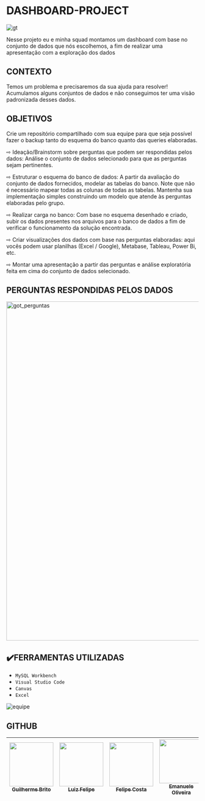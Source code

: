 # DASHBOARD-PROJECT
![gt](https://user-images.githubusercontent.com/112408111/214611279-11d45bf1-8b12-4502-bbb2-4e22d6fd2461.png)

Nesse projeto eu e minha squad montamos
um dashboard com base no conjunto de dados
que nós escolhemos, a fim de realizar uma
apresentação com a exploração dos dados

## CONTEXTO
Temos um problema e precisaremos da sua ajuda para resolver!
Acumulamos alguns conjuntos de dados e não conseguimos ter
uma visão padronizada desses dados.

## OBJETIVOS
Crie um repositório compartilhado com sua equipe
para que seja possível fazer o backup tanto do
esquema do banco quanto das queries elaboradas.

⇨ Ideação/Brainstorm sobre perguntas que
podem ser respondidas pelos dados: Análise
o conjunto de dados selecionado para que as
perguntas sejam pertinentes.

⇨ Estruturar o esquema do banco de dados: A
partir da avaliação do conjunto de dados
fornecidos, modelar as tabelas do banco. Note que
não é necessário mapear todas as colunas de todas
as tabelas. Mantenha sua implementação simples
construindo um modelo que atende às perguntas
elaboradas pelo grupo.

⇨ Realizar carga no banco: Com base no
esquema desenhado e criado, subir os dados
presentes nos arquivos para o banco de dados a fim
de verificar o funcionamento da solução
encontrada.

⇨ Criar visualizações dos dados com base nas
perguntas elaboradas: aqui vocês podem usar
planilhas (Excel / Google), Metabase, Tableau,
Power Bi, etc.

⇨ Montar uma apresentação a partir das perguntas e
análise exploratória feita em cima do conjunto de
dados selecionado.

## PERGUNTAS RESPONDIDAS PELOS DADOS

<img width="886" alt="got_perguntas" src="https://user-images.githubusercontent.com/112408111/214691880-73d241c4-5f17-4f8e-9a43-39147496337c.png">

## ✔️FERRAMENTAS UTILIZADAS

- ``MySQL Workbench``
- ``Visual Studio Code``
- ``Canvas``
- ``Excel``

![equipe](https://user-images.githubusercontent.com/112408111/214827163-44f2ba10-d76a-4d54-9373-8d67004a55bd.png)

## GITHUB

| [<img src="https://avatars.githubusercontent.com/u/113526718?v=4" width=115><br><sub>Guilherme Brito</sub>](https://github.com/GuilhermeBrito89) |  [<img src="https://avatars.githubusercontent.com/u/112408111?v=4" width=115><br><sub>Luiz Felipe</sub>](https://github.com/LuizMatt97) |  [<img src="https://avatars.githubusercontent.com/u/112822398?v=4" width=115><br><sub>Felipe Costa</sub>](https://github.com/CrvgFelipe) | [<img src="https://avatars.githubusercontent.com/u/112409835?v=4" width=115><br><sub>Emanuele Oliveira</sub>](https://github.com/ogolipe) | [<img src="https://avatars.githubusercontent.com/u/113260575?v=4" width=115><br><sub>Lucas Salustriano</sub>](https://github.com/lcsalustriano)
| :---: | :---: | :---: | :---: | :---: |
